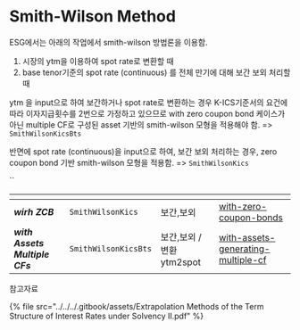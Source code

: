 # Smith-Wilson Method

ESG에서는 아래의 작업에서 smith-wilson 방법론을 이용함.&#x20;

1. 시장의 ytm을  이용하여 spot rate로 변환할 때&#x20;
2. base tenor기준의 spot rate (continuous) 를 전체 만기에 대해 보간 보외 처리할 때&#x20;



ytm 을 input으로 하여 보간하거나 spot rate로 변환하는 경우 K-ICS기준서의 요건에 따라 이자지급횟수를 2번으로 가정하고 있으므로 with zero coupon bond 케이스가 아닌 multiple CF로 구성된 asset 기반의 smith-wilson 모형을 적용해야 함. => `SmithWilsonKicsBts`

반면에 spot rate (continuous)을 input으로 하여, 보간 보외 처리하는 경우, zero coupon bond 기반 smith-wilson 모형을 적용함. =>  `SmithWilsonKics`

``

<table data-view="cards"><thead><tr><th></th><th></th><th></th><th data-hidden data-card-target data-type="content-ref"></th></tr></thead><tbody><tr><td><em><strong>wirh ZCB</strong></em></td><td><code>SmithWilsonKics</code></td><td>보간,보외 </td><td><a href="with-zero-coupon-bonds/">with-zero-coupon-bonds</a></td></tr><tr><td><em><strong>with Assets Multiple CFs</strong></em></td><td><code>SmithWilsonKicsBts</code></td><td>보간,보외 / 변환ytm2spot</td><td><a href="with-assets-generating-multiple-cf/">with-assets-generating-multiple-cf</a></td></tr></tbody></table>



참고자료&#x20;

{% file src="../../../.gitbook/assets/Extrapolation Methods of the Term Structure of Interest Rates under Solvency II.pdf" %}


